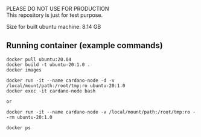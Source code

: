 PLEASE DO NOT USE FOR PRODUCTION  
This repository is just for test purpose.

Size for built ubuntu machine: 8.14 GB

## Running container (example commands)
```
docker pull ubuntu:20.04
docker build -t ubuntu-20:1.0 .
docker images

docker run -it --name cardano-node -d -v /local/mount/path:/root/tmp:ro ubuntu-20:1.0
docker exec -it cardano-node bash

or

docker run -it --name cardano-node -v /local/mount/path:/root/tmp:ro --rm ubuntu-20:1.0

docker ps
```
